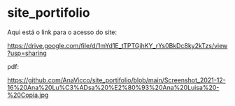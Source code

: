 # site_portifolio

Aqui está o link para o acesso do site:

https://drive.google.com/file/d/1mYd1E_tTPTGjhKY_rYs0BkDc8ky2kTzs/view?usp=sharing

pdf: 

https://github.com/AnaVicco/site_portifolio/blob/main/Screenshot_2021-12-16%20Ana%20Lu%C3%ADsa%20%E2%80%93%20Ana%20Luisa%20-%20Copia.jpg
